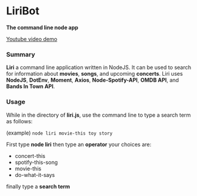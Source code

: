 # LiriBot
**The command line node app**

[Youtube video demo](https://youtu.be/x4Ugetbe5vo)

### Summary
**Liri** a command line application written in NodeJS. It can be used to search for information about **movies**, **songs**, and upcoming **concerts**. Liri uses **NodeJS**, **DotEnv**, **Moment**, **Axios**, **Node-Spotify-API**, **OMDB API**, and **Bands In Town API**.

### Usage
While in the directory of **liri.js**, use the command line to type a search term as follows:

(example)
`node liri movie-this toy story`

First type **node liri**
then type an **operator**
your choices are:
* concert-this
* spotify-this-song
* movie-this
* do-what-it-says

finally type a **search term**